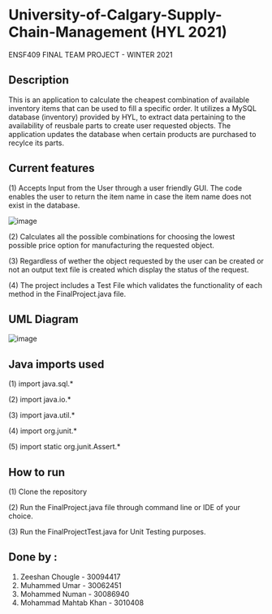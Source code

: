 # University-of-Calgary-Supply-Chain-Management (HYL 2021)
ENSF409 FINAL TEAM PROJECT - WINTER 2021

## Description

This is an application to calculate the cheapest combination of available inventory items that can be used to fill a specific order. It utilizes a MySQL database (inventory) provided by HYL, to extract data pertaining to the availability of reusbale parts to create user requested objects. The application updates the database when certain products are purchased to recylce its parts.

## Current features

(1) Accepts Input from the User through a user friendly GUI. The code enables the user to return the item name in case the item name does not exist in the database.

![image](https://user-images.githubusercontent.com/59512700/112756840-2306f880-8fa4-11eb-89e7-351cc493d909.png)

(2) Calculates all the possible combinations for choosing the lowest possible price option for manufacturing the requested object.

(3) Regardless of wether the object requested by the user can be created or not an output text file is created which display the status of the request.

(4) The project includes a Test File which validates the functionality of each method in the FinalProject.java file.
## UML Diagram
![image](https://user-images.githubusercontent.com/53919885/114313651-5a2eeb00-9b08-11eb-92cf-c17c692f7d80.png)

## Java imports used 

(1) import java.sql.*

(2) import java.io.*

(3) import java.util.*

(4) import org.junit.*

(5) import static org.junit.Assert.*

## How to run

(1) Clone the repository

(2) Run the FinalProject.java file through command line or IDE of your choice.

(3) Run the FinalProjectTest.java for Unit Testing purposes.

## Done by : 

1. Zeeshan Chougle - 30094417
2. Muhammed Umar - 30062451
3. Mohammed Numan - 30086940
4. Mohammad Mahtab Khan - 3010408
